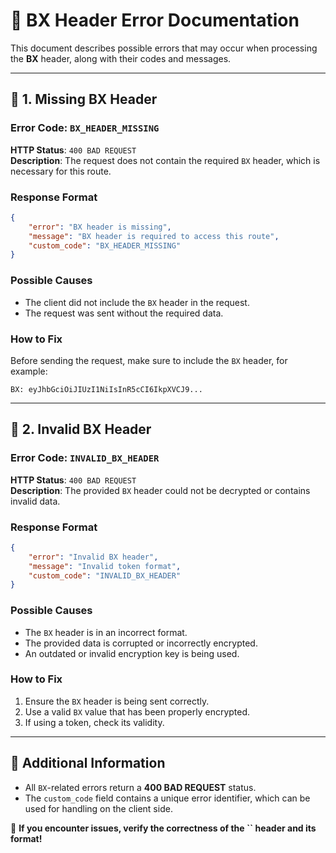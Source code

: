 # 📜 BX Header Error Documentation

This document describes possible errors that may occur when processing the **BX** header, along with their codes and messages.

---

## 🔹 1. Missing BX Header

### **Error Code**: `BX_HEADER_MISSING`

**HTTP Status**: `400 BAD REQUEST`\
**Description**: The request does not contain the required `BX` header, which is necessary for this route.

### **Response Format**

```json
{
    "error": "BX header is missing",
    "message": "BX header is required to access this route",
    "custom_code": "BX_HEADER_MISSING"
}
```

### **Possible Causes**

- The client did not include the `BX` header in the request.
- The request was sent without the required data.

### **How to Fix**

Before sending the request, make sure to include the `BX` header, for example:

```
BX: eyJhbGciOiJIUzI1NiIsInR5cCI6IkpXVCJ9...
```

---

## 🔹 2. Invalid BX Header

### **Error Code**: `INVALID_BX_HEADER`

**HTTP Status**: `400 BAD REQUEST`\
**Description**: The provided `BX` header could not be decrypted or contains invalid data.

### **Response Format**

```json
{
    "error": "Invalid BX header",
    "message": "Invalid token format",
    "custom_code": "INVALID_BX_HEADER"
}
```

### **Possible Causes**

- The `BX` header is in an incorrect format.
- The provided data is corrupted or incorrectly encrypted.
- An outdated or invalid encryption key is being used.

### **How to Fix**

1. Ensure the `BX` header is being sent correctly.
2. Use a valid `BX` value that has been properly encrypted.
3. If using a token, check its validity.

---

## 📌 Additional Information

- All `BX`-related errors return a **400 BAD REQUEST** status.
- The `custom_code` field contains a unique error identifier, which can be used for handling on the client side.

📢 **If you encounter issues, verify the correctness of the **``** header and its format!**


